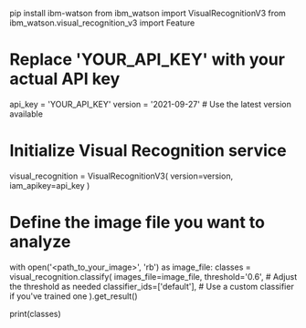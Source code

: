 pip install ibm-watson
from ibm_watson import VisualRecognitionV3
from ibm_watson.visual_recognition_v3 import Feature

# Replace 'YOUR_API_KEY' with your actual API key
api_key = 'YOUR_API_KEY'
version = '2021-09-27'  # Use the latest version available

# Initialize Visual Recognition service
visual_recognition = VisualRecognitionV3(
    version=version,
    iam_apikey=api_key
)

# Define the image file you want to analyze
with open('<path_to_your_image>', 'rb') as image_file:
    classes = visual_recognition.classify(
        images_file=image_file,
        threshold='0.6',  # Adjust the threshold as needed
        classifier_ids=['default'],  # Use a custom classifier if you've trained one
    ).get_result()

print(classes)
